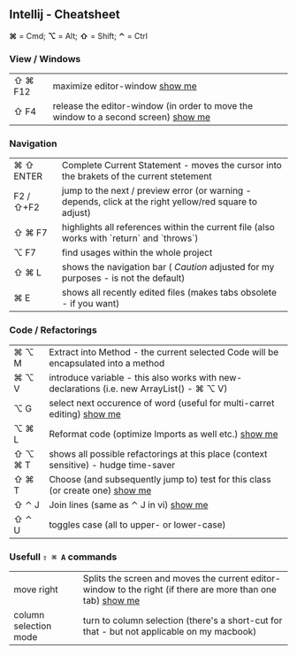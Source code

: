 ## Intellij - Cheatsheet

__⌘__ = Cmd; __⌥__ = Alt; __⇧__ = Shift; __⌃__ = Ctrl  <br/>

### View / Windows 
<table>
    <tr>
        <td>⇧ ⌘ F12</td>
        <td>maximize editor-window <a href="hhttps://www.youtube.com/watch_popup?v=lokcNBCxe9A">show me</a></td>
    </tr>
    <tr>
        <td>⇧ F4</td>
        <td>release the editor-window (in order to move the window to a second screen) <a href="https://www.youtube.com/watch_popup?v=SIBPdwPuWBI">show me</a></td>
    </tr>
</table>

### Navigation
<table>
	<tr>
		<td>⌘ ⇧ ENTER</td>
		<td>Complete Current Statement - moves the cursor into the brakets of the current stetement</td>
	</tr>
	<tr>
		<td>F2 / ⇧+F2</td>
		<td>jump to the next / preview error (or warning - depends, click at the right yellow/red square to adjust)</td>
	</tr>
	<tr>
		<td>⇧ ⌘ F7</td>
		<td>highlights all references within the current file (also works with `return` and `throws`)</td>
	</tr>
	<tr>
		<td>⌥ F7</td>
		<td>find usages within the whole project</td>
	</tr>
	<tr>
		<td>⇧ ⌘ L</td>
		<td>shows the navigation bar (<i> Caution</i> adjusted for my purposes - is not the default)</td>
	</tr>
	<tr>
		<td>⌘ E</td>
		<td>shows all recently edited files (makes tabs obsolete - if you want)</td>
	</tr>
</table>

### Code / Refactorings
<table>
	<tr>
		<td>⌘ ⌥ M</td>
		<td>Extract into Method - the current selected Code will be encapsulated into a method</td>
	</tr>
	<tr>
		<td>⌘ ⌥ V</td>
		<td>introduce variable - this also works with new-declarations (i.e. new ArrayList<String>() - ⌘ ⌥ V)</td>
	</tr>
	<tr>
		<td>⌥ G</td>
		<td>select next occurence of word (useful for multi-carret editing) <a href="https://www.youtube.com/watch_popup?v=5FPmNJ_KDtY";>show me</a></td>
	</tr>
	<tr>
		<td>⌥ ⌘ L</td>
		<td>Reformat code (optimize Imports as well etc.) <a href="https://www.youtube.com/watch_popup?v=y_4cL7yJNfw";>show me</a></td>
	</tr>
    <tr>
        <td>⇧ ⌥ ⌘ T</td>
        <td>shows all possible  refactorings at this place (context sensitive) - hudge time-saver</td>
    </tr>
    <tr>
        <td>⇧ ⌘ T</td>
        <td>Choose (and subsequently jump to) test for this class (or create one) <a href="https://www.youtube.com/watch_popup?v=KfcszD8f6KU";>show me</a></td>
    </tr>
    <tr>
        <td>⇧ ⌃ J</td>
        <td>Join lines (same as ⌃ J in vi) <a href="https://www.youtube.com/watch_popup?v=Z96eemZwBbg";>show me</a></td>
    </tr>
    <tr>
        <td>⇧ ⌃ U</td>
        <td>toggles case (all to upper- or lower-case)</td>
    </tr>
</table>	

### Usefull `⇧ ⌘ A` commands
<table>
    <tr>
        <td>move right</td>
        <td>Splits the screen and moves the current editor-window to the right (if there are more than one tab) <a href="https://www.youtube.com/watch_popup?v=52FkA4moPlM";>show me</a></td>
    </tr>
    <tr>
        <td>column selection mode</td>
        <td>turn to column selection (there's a short-cut for that - but not applicable on my macbook)</td>
    </tr>
</table>
